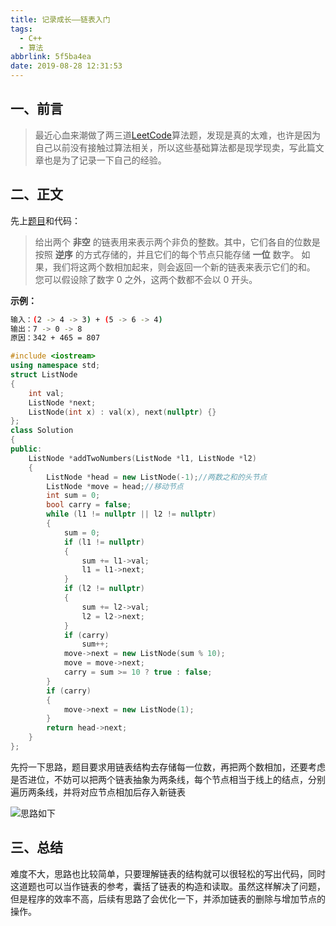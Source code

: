 ```yaml
---
title: 记录成长——链表入门
tags:
  - C++
  - 算法
abbrlink: 5f5ba4ea
date: 2019-08-28 12:31:53
---
```


## 一、前言

> 最近心血来潮做了两三道[LeetCode](https://leetcode-cn.com/problemset/all/)算法题，发现是真的太难，也许是因为自己以前没有接触过算法相关，所以这些基础算法都是现学现卖，写此篇文章也是为了记录一下自己的经验。

## 二、正文

先上[题目](https://leetcode-cn.com/problems/add-two-numbers/description/)和代码：

> 给出两个 **非空** 的链表用来表示两个非负的整数。其中，它们各自的位数是按照 **逆序** 的方式存储的，并且它们的每个节点只能存储 **一位** 数字。
> 如果，我们将这两个数相加起来，则会返回一个新的链表来表示它们的和。
> 您可以假设除了数字 0 之外，这两个数都不会以 0 开头。

**示例：**

```bash
输入：(2 -> 4 -> 3) + (5 -> 6 -> 4)
输出：7 -> 0 -> 8
原因：342 + 465 = 807
```

```cpp
#include <iostream>
using namespace std;
struct ListNode
{
    int val;
    ListNode *next;
    ListNode(int x) : val(x), next(nullptr) {}
};
class Solution
{
public:
    ListNode *addTwoNumbers(ListNode *l1, ListNode *l2)
    {
        ListNode *head = new ListNode(-1);//两数之和的头节点
        ListNode *move = head;//移动节点
        int sum = 0;
        bool carry = false;
        while (l1 != nullptr || l2 != nullptr)
        {
            sum = 0;
            if (l1 != nullptr)
            {
                sum += l1->val;
                l1 = l1->next;
            }
            if (l2 != nullptr)
            {
                sum += l2->val;
                l2 = l2->next;
            }
            if (carry)
                sum++;
            move->next = new ListNode(sum % 10);
            move = move->next;
            carry = sum >= 10 ? true : false;
        }
        if (carry)
        {
            move->next = new ListNode(1);
        }
        return head->next;
    }
};
```

先捋一下思路，题目要求用链表结构去存储每一位数，再把两个数相加，还要考虑是否进位，不妨可以把两个链表抽象为两条线，每个节点相当于线上的结点，分别遍历两条线，并将对应节点相加后存入新链表

![思路如下](https://s2.ax1x.com/2019/08/27/mIc3XF.png)

## 三、总结

难度不大，思路也比较简单，只要理解链表的结构就可以很轻松的写出代码，同时这道题也可以当作链表的参考，囊括了链表的构造和读取。虽然这样解决了问题，但是程序的效率不高，后续有思路了会优化一下，并添加链表的删除与增加节点的操作。